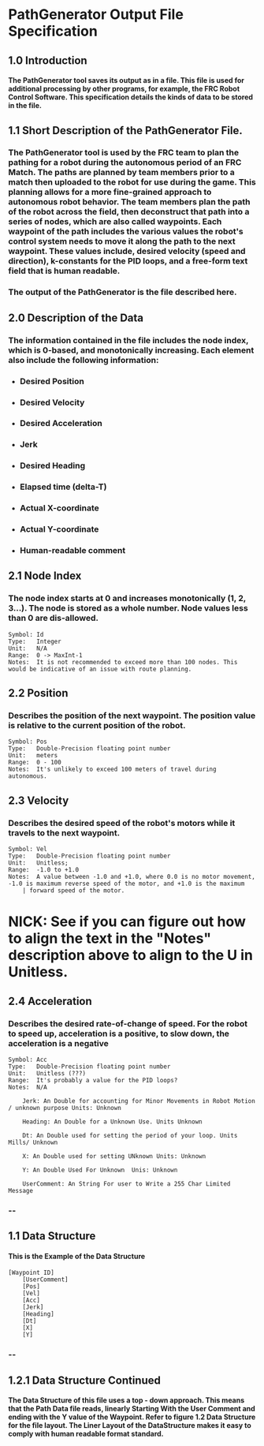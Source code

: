 # PathGenerator Output File Specification
## 1.0 Introduction 

#### The PathGenerator tool saves its output as in a file. This file is used for additional processing by other programs, for example, the FRC Robot Control Software. This specification details the kinds of data to be stored in the file. 

## 1.1 Short Description of the PathGenerator File.

### The PathGenerator tool is used by the FRC team to plan the pathing for a robot during the autonomous period of an FRC Match. The paths are planned by team members prior to a match then uploaded to the robot for use during the game. This planning allows for a more fine-grained approach to autonomous robot behavior. The team members plan the path of the robot across the field, then deconstruct that path into a series of nodes, which are also called waypoints. Each waypoint of the path includes the various values the robot's control system needs to move it along the path to the next waypoint. These values include, desired velocity (speed and direction), k-constants for the PID loops, and a free-form text field that is human readable. 

### The output of the PathGenerator is the file described here. 

## 2.0 Description of the Data 
### The information contained in the file includes the node index, which is 0-based, and monotonically increasing. Each element also include the following information: 
  - ### Desired Position 
  - ### Desired Velocity
  - ### Desired Acceleration
  - ### Jerk
  - ### Desired Heading
  - ### Elapsed time (delta-T)
  - ### Actual X-coordinate
  - ### Actual Y-coordinate
  - ### Human-readable comment


## 2.1 Node Index
### The node index starts at 0 and increases monotonically (1, 2, 3...). The node is stored as a whole number. Node values less than 0 are dis-allowed.
    Symbol: Id  
    Type:   Integer  
    Unit:   N/A  
    Range:  0 -> MaxInt-1  
    Notes:  It is not recommended to exceed more than 100 nodes. This would be indicative of an issue with route planning.  

## 2.2 Position
### Describes the position of the next waypoint. The position value is relative to the current position of the robot.
    Symbol: Pos  
    Type:   Double-Precision floating point number  
    Unit:   meters  
    Range:  0 - 100  
    Notes:  It's unlikely to exceed 100 meters of travel during autonomous.  


## 2.3 Velocity
### Describes the desired speed of the robot's motors while it travels to the next waypoint. 
    Symbol: Vel  
    Type:   Double-Precision floating point number  
    Unit:   Unitless;  
    Range:  -1.0 to +1.0  
    Notes:  A value between -1.0 and +1.0, where 0.0 is no motor movement, -1.0 is maximum reverse speed of the motor, and +1.0 is the maximum 
        | forward speed of the motor.  

# NICK: See if you can figure out how to align the text in the "Notes" description above to align to the U in Unitless.

## 2.4 Acceleration
### Describes the desired rate-of-change of speed. For the robot to speed up, acceleration is a positive, to slow down, the acceleration is a negative
    Symbol: Acc
    Type:   Double-Precision floating point number
    Unit:   Unitless (???)
    Range:  It's probably a value for the PID loops?
    Notes:  N/A


``` 
    Jerk: An Double for accounting for Minor Movements in Robot Motion / unknown purpose Units: Unknown 

    Heading: An Double for a Unknown Use. Units Unknown
    
    Dt: An Double used for setting the period of your loop. Units Mills/ Unknown

    X: An Double used for setting UNknown Units: Unknown 

    Y: An Double Used For Unknown  Unis: Unknown

    UserComment: An String For user to Write a 255 Char Limited Message

```
### -- 

## 1.1 Data Structure 

#### This is the Example of the Data Structure  
``` 
[Waypoint ID]
    [UserComment]
    [Pos]
    [Vel]
    [Acc]
    [Jerk]
    [Heading]
    [Dt]
    [X]
    [Y]
```
### --
## 1.2.1 Data Structure Continued 

#### The Data Structure of this file uses a top - down approach. This means that the Path Data file reads, linearly Starting With the User Comment and ending with the Y value of the Waypoint. Refer to figure 1.2 Data Structure for the file layout. The Liner Layout of the DataStructure makes it  easy to comply with human readable format standard.


